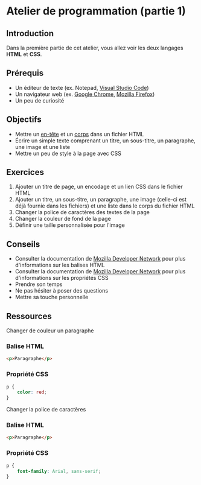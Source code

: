 # Atelier de programmation (partie 1)
## Introduction
Dans la première partie de cet atelier, vous allez voir les deux langages **HTML** et **CSS**.
## Prérequis
- Un éditeur de texte (ex. Notepad, [Visual Studio Code](https://code.visualstudio.com/))
- Un navigateur web (ex. [Google Chrome](https://www.google.com/chrome/), [Mozilla Firefox](https://www.mozilla.org/fr/firefox/new/))
- Un peu de curiosité
## Objectifs
- Mettre un [en-tête](https://developer.mozilla.org/fr/docs/Web/HTML/Element/head) et un [corps](https://developer.mozilla.org/fr/docs/Web/HTML/Element/body) dans un fichier HTML
- Écrire un simple texte comprenant un titre, un sous-titre, un paragraphe, une image et une liste
- Mettre un peu de style à la page avec CSS
## Exercices
1. Ajouter un titre de page, un encodage et un lien CSS dans le fichier HTML
2. Ajouter un titre, un sous-titre, un paragraphe, une image (celle-ci est déjà fournie dans les fichiers) et une liste dans le corps du fichier HTML
3. Changer la police de caractères des textes de la page
4. Changer la couleur de fond de la page
5. Définir une taille personnalisée pour l'image
## Conseils
- Consulter la documentation de [Mozilla Developer Network](https://developer.mozilla.org/fr/docs/Web/HTML) pour plus d'informations sur les balises HTML
- Consulter la documentation de [Mozilla Developer Network](https://developer.mozilla.org/fr/docs/Web/CSS) pour plus d'informations sur les propriétés CSS
- Prendre son temps
- Ne pas hésiter à poser des questions
- Mettre sa touche personnelle
## Ressources
Changer de couleur un paragraphe
### Balise HTML
```html
<p>Paragraphe</p>
```
### Propriété CSS
```css
p {
    color: red;
}
```
Changer la police de caractères
### Balise HTML
```html
<p>Paragraphe</p>
```
### Propriété CSS
```css
p {
    font-family: Arial, sans-serif;
}
```